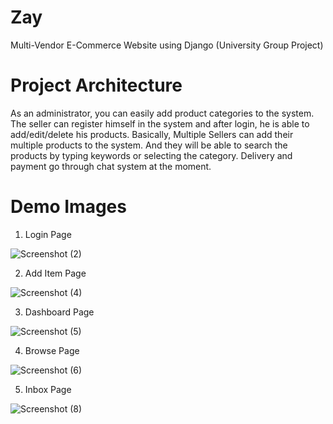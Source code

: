 # Zay

Multi-Vendor E-Commerce Website using Django (University Group Project)

# Project Architecture

As an administrator, you can easily add product categories to the system. The seller can register himself in the system and after login, he is able to add/edit/delete his products. Basically, Multiple Sellers can add their multiple products to the system. And they will be able to search the products by typing keywords or selecting the category. Delivery and payment go through chat system at the moment.

# Demo Images

1. Login Page

![Screenshot (2)](https://github.com/ShinMinKhant/Zay/assets/133580286/f89c6b74-1827-43bd-a29a-dc38f8e785fc)

2. Add Item Page

![Screenshot (4)](https://github.com/ShinMinKhant/Zay/assets/133580286/001c236f-11c2-4b90-93f5-b8769fc3a30e)

3. Dashboard Page

![Screenshot (5)](https://github.com/ShinMinKhant/Zay/assets/133580286/a8497c18-eebb-4150-b351-83948ad42d7b)

4. Browse Page

![Screenshot (6)](https://github.com/ShinMinKhant/Zay/assets/133580286/6a8f9973-8364-416e-bcf3-03b0abd9ccd3)

5. Inbox Page

![Screenshot (8)](https://github.com/ShinMinKhant/Zay/assets/133580286/4cb4b1b5-d440-47be-bfdc-af3b084872ef)





